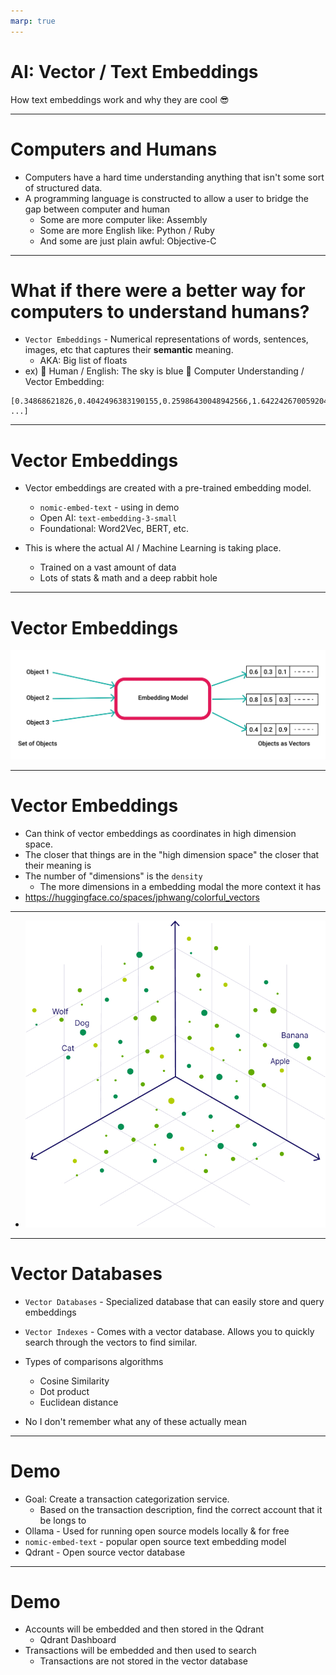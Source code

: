 ```yaml
---
marp: true
---
```


# AI: Vector / Text Embeddings

How text embeddings work and why they are cool 😎

---

# Computers and Humans

- Computers have a hard time understanding anything that isn't some sort of structured data.
- A programming language is constructed to allow a user to bridge the gap between computer and human
  - Some are more computer like: Assembly
  - Some are more English like: Python / Ruby
  - And some are just plain awful: Objective-C

---

# What if there were a better way for computers to understand humans?

- `Vector Embeddings` - Numerical representations of words, sentences, images, etc that captures their **semantic** meaning.
  - AKA: Big list of floats
- ex) 🧑 Human / English: The sky is blue
  🤖 Computer Understanding / Vector Embedding:

```
[0.34868621826,0.4042496383190155,0.25986430048942566,1.642242670059204,-0.8749642968177795, ...]
```

---

# Vector Embeddings

- Vector embeddings are created with a pre-trained embedding model.

  - `nomic-embed-text` - using in demo
  - Open AI: `text-embedding-3-small`
  - Foundational: Word2Vec, BERT, etc.

- This is where the actual AI / Machine Learning is taking place.
  - Trained on a vast amount of data
  - Lots of stats & math and a deep rabbit hole

---

# Vector Embeddings

![alt text](image.png)

---

# Vector Embeddings

- Can think of vector embeddings as coordinates in high dimension space.
- The closer that things are in the "high dimension space" the closer that their meaning is
- The number of "dimensions" is the `density`
  - The more dimensions in a embedding modal the more context it has
- https://huggingface.co/spaces/jphwang/colorful_vectors

---

- ![alt text](image-1.png)

---

# Vector Databases

- `Vector Databases` - Specialized database that can easily store and query embeddings
- `Vector Indexes` - Comes with a vector database. Allows you to quickly search through the vectors to find similar.

- Types of comparisons algorithms
  - Cosine Similarity
  - Dot product
  - Euclidean distance
- No I don't remember what any of these actually mean

---

# Demo

- Goal: Create a transaction categorization service.
  - Based on the transaction description, find the correct account that it be longs to
- Ollama - Used for running open source models locally & for free
- `nomic-embed-text` - popular open source text embedding model
- Qdrant - Open source vector database

---

# Demo

- Accounts will be embedded and then stored in the Qdrant
  - Qdrant Dashboard
- Transactions will be embedded and then used to search
  - Transactions are not stored in the vector database
